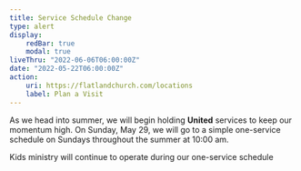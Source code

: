```yaml
---
title: Service Schedule Change
type: alert
display:
    redBar: true
    modal: true
liveThru: "2022-06-06T06:00:00Z"
date: "2022-05-22T06:00:00Z"
action:
    uri: https://flatlandchurch.com/locations
    label: Plan a Visit
---
```


As we head into summer, we will begin holding **United** services 
to keep our momentum high. On Sunday, May 29, we will go to a simple 
one-service schedule on Sundays throughout the summer at 10:00 am.

Kids ministry will continue to operate during our one-service schedule
